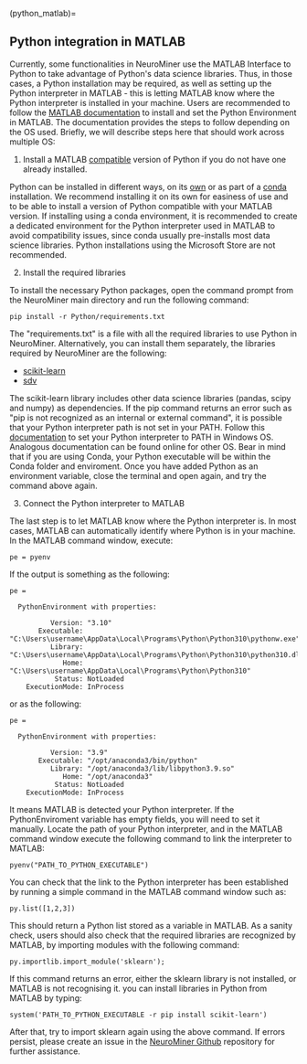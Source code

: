 (python_matlab)=

## Python integration in MATLAB

Currently, some functionalities in NeuroMiner use the MATLAB Interface to Python to take advantage of Python's data science libraries. Thus, in those cases, a Python installation may be required, as well as setting up the Python interpreter in MATLAB - this is letting MATLAB know where the Python interpreter is installed in your machine. Users are recommended to follow the [MATLAB documentation](https://uk.mathworks.com/help/matlab/matlab_external/install-supported-python-implementation.html) to install and set the Python Environment in MATLAB. The documentation provides the steps to follow depending on the OS used. Briefly, we will describe steps here that should work across multiple OS:

1. Install a MATLAB [compatible](https://uk.mathworks.com/support/requirements/python-compatibility.html) version of Python if you do not have one already installed.

Python can be installed in different ways, on its [own](https://www.python.org/downloads/) or as part of a [conda](https://docs.conda.io/projects/conda/en/latest/user-guide/install/index.html) installation. We recommend installing it on its own for easiness of use and to be able to install a version of Python compatible with your MATLAB version. If installing using a conda environment, it is recommended to create a dedicated environment for the Python interpreter used in MATLAB to avoid compatibility issues, since conda usually pre-installs most data science libraries. Python installations using the Microsoft Store are not recommended.

2. Install the required libraries

To install the necessary Python packages, open the command prompt from the NeuroMiner main directory and run the following command:

```
pip install -r Python/requirements.txt
```

The "requirements.txt" is a file with all the required libraries to use Python in NeuroMiner. Alternatively, you can install them separately, the libraries required by NeuroMiner are the following:

- [scikit-learn](https://scikit-learn.org/stable/)
- [sdv](https://sdv.dev)

The scikit-learn library includes other data science libraries (pandas, scipy and numpy) as dependencies. If the pip command returns an error such as "pip is not recognized as an internal or external command", it is possible that your Python interpreter path is not set in your PATH. Follow this [documentation](https://realpython.com/add-python-to-path/) to set your Python interpreter to PATH in Windows OS. Analogous documentation can be found online for other OS. Bear in mind that if you are using Conda, your Python executable will be within the Conda folder and enviroment. Once you have added Python as an environment variable, close the terminal and open again, and try the command above again.

3. Connect the Python interpreter to MATLAB

The last step is to let MATLAB know where the Python interpreter is. In most cases, MATLAB can automatically identify where Python is in your machine. In the MATLAB command window, execute:

```
pe = pyenv
```

If the output is something as the following:

```
pe =

  PythonEnvironment with properties:

          Version: "3.10"
       Executable: "C:\Users\username\AppData\Local\Programs\Python\Python310\pythonw.exe"
          Library: "C:\Users\username\AppData\Local\Programs\Python\Python310\python310.dll"
             Home: "C:\Users\username\AppData\Local\Programs\Python\Python310"
           Status: NotLoaded
    ExecutionMode: InProcess

```

or as the following:

```
pe =

  PythonEnvironment with properties:

          Version: "3.9"
       Executable: "/opt/anaconda3/bin/python"
          Library: "/opt/anaconda3/lib/libpython3.9.so"
             Home: "/opt/anaconda3"
           Status: NotLoaded
    ExecutionMode: InProcess
```


It means MATLAB is detected your Python interpreter. If the PythonEnviroment variable has empty fields, you will need to set it manually. Locate the path of your Python interpreter, and in the MATLAB command window execute the following command to link the interpreter to MATLAB:

```
pyenv("PATH_TO_PYTHON_EXECUTABLE")

```

You can check that the link to the Python interpreter has been established by running a simple command in the MATLAB command window such as:

```
py.list([1,2,3])

```

This should return a Python list stored as a variable in MATLAB. As a sanity check, users should also check that the required libraries are recognized by MATLAB, by importing modules with the following command:

```
py.importlib.import_module('sklearn');

```

If this command returns an error, either the sklearn library is not installed, or MATLAB is not recognising it. you can install libraries in Python from MATLAB by typing:

```
system('PATH_TO_PYTHON_EXECUTABLE -r pip install scikit-learn')

```

After that, try to import sklearn again using the above command. If errors persist, please create an issue in the [NeuroMiner Github](https://github.com/neurominer-git) repository for further assistance.
